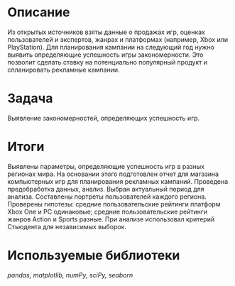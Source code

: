 # Описание
Из открытых источников взяты данные о продажах игр, оценках пользователей и экспертов, жанрах и платформах (например, Xbox или PlayStation).
Для планирования кампании на следующий год нужно выявить определяющие успешность игры закономерности. Это позволит сделать ставку на потенциально популярный продукт и спланировать рекламные кампании.
# Задача
Выявление закономерностей, определяющих успешность игр.
# Итоги
Выявлены параметры, определяющие успешность игр в разных регионах мира. На
основании этого подготовлен отчет для магазина компьютерных игр для планирования
рекламных кампаний. Проведена предобработка данных, анализ. Выбран актуальный
период для анализа. Составлены портреты пользователей каждого региона. Проверены
гипотезы: средние пользовательские рейтинги платформ Xbox One и PC одинаковые;
средние пользовательские рейтинги жанров Action и Sports разные. При анализе использовал критерий Стьюдента для независимых выборок.
# Используемые библиотеки
*pandas, matplotlib, numPy, sciPy, seaborn*
